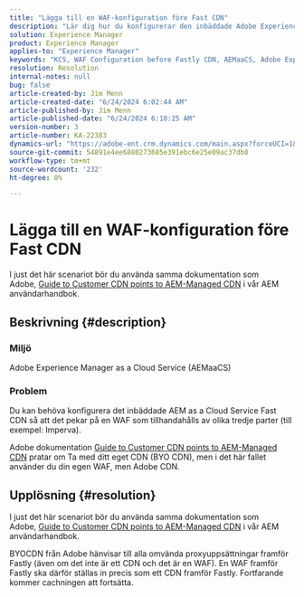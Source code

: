 ```yaml
---
title: "Lägga till en WAF-konfiguration före Fast CDN"
description: "Lär dig hur du konfigurerar den inbäddade Adobe Experience Manager as a Cloud Service (AEMaaCS) Fast CDN så att den pekar på en WAF som tillhandahålls av tredje part."
solution: Experience Manager
product: Experience Manager
applies-to: "Experience Manager"
keywords: "KCS, WAF Configuration before Fastly CDN, AEMaaCS, Adobe Experience Manager as a Cloud Service, How To"
resolution: Resolution
internal-notes: null
bug: false
article-created-by: Jim Menn
article-created-date: "6/24/2024 6:02:44 AM"
article-published-by: Jim Menn
article-published-date: "6/24/2024 6:10:25 AM"
version-number: 3
article-number: KA-22383
dynamics-url: "https://adobe-ent.crm.dynamics.com/main.aspx?forceUCI=1&pagetype=entityrecord&etn=knowledgearticle&id=7155945b-ef31-ef11-8409-000d3a5a67ba"
source-git-commit: 54891e4ee6880273685e391ebc6e25e09ac37db0
workflow-type: tm+mt
source-wordcount: '232'
ht-degree: 0%

---
```


# Lägga till en WAF-konfiguration före Fast CDN


I just det här scenariot bör du använda samma dokumentation som Adobe, [Guide to Customer CDN points to AEM-Managed CDN](https://experienceleague.adobe.com/docs/experience-manager-cloud-service/content/implementing/content-delivery/cdn.html#point-to-point-CDN) i vår AEM användarhandbok.

## Beskrivning {#description}


### Miljö

Adobe Experience Manager as a Cloud Service (AEMaaCS)

### Problem

Du kan behöva konfigurera det inbäddade AEM as a Cloud Service Fast CDN så att det pekar på en WAF som tillhandahålls av olika tredje parter (till exempel: Imperva).

Adobe dokumentation [Guide to Customer CDN points to AEM-Managed CDN](https://experienceleague.adobe.com/docs/experience-manager-cloud-service/content/implementing/content-delivery/cdn.html#point-to-point-CDN) pratar om Ta med ditt eget CDN (BYO CDN), men i det här fallet använder du din egen WAF, men Adobe CDN.


## Upplösning {#resolution}


I just det här scenariot bör du använda samma dokumentation som Adobe, [Guide to Customer CDN points to AEM-Managed CDN](https://experienceleague.adobe.com/docs/experience-manager-cloud-service/content/implementing/content-delivery/cdn.html#point-to-point-CDN) i vår AEM användarhandbok.

BYOCDN från Adobe hänvisar till alla omvända proxyuppsättningar framför Fastly (även om det inte är ett CDN och det är en WAF). En WAF framför Fastly ska därför ställas in precis som ett CDN framför Fastly. Fortfarande kommer cachningen att fortsätta.



